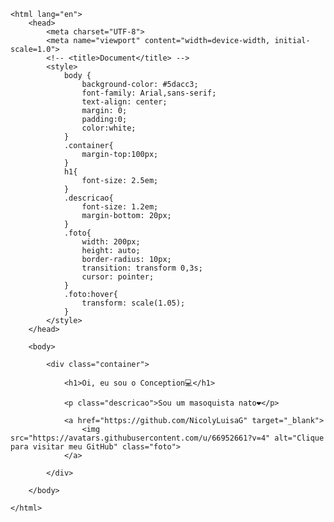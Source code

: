 <!DOCTYPE html>
    <html lang="en">
        <head>
            <meta charset="UTF-8">
            <meta name="viewport" content="width=device-width, initial-scale=1.0">
            <!-- <title>Document</title> -->
            <style>
                body {
                    background-color: #5dacc3;
                    font-family: Arial,sans-serif;
                    text-align: center;
                    margin: 0;
                    padding:0;
                    color:white;
                }
                .container{
                    margin-top:100px;
                }
                h1{
                    font-size: 2.5em;
                }
                .descricao{
                    font-size: 1.2em;
                    margin-bottom: 20px;
                }
                .foto{
                    width: 200px;
                    height: auto;
                    border-radius: 10px;
                    transition: transform 0,3s;
                    cursor: pointer;
                }
                .foto:hover{
                    transform: scale(1.05);
                }
            </style>
        </head>

        <body>

            <div class="container">

                <h1>Oi, eu sou o Conception💻</h1>

                <p class="descricao">Sou um masoquista nato❤️</p>

                <a href="https://github.com/NicolyLuisaG" target="_blank">
                    <img src="https://avatars.githubusercontent.com/u/66952661?v=4" alt="Clique para visitar meu GitHub" class="foto">
                </a>

            </div>

        </body>

    </html>
